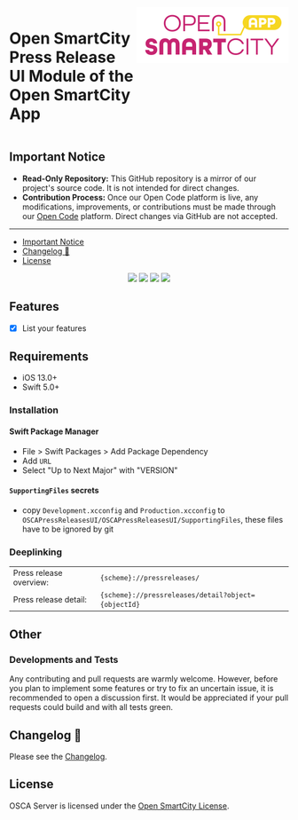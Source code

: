 <div style="display:flex;gap:1%;margin-bottom:20px">
  <h1 style="border:none">Open SmartCity Press Release UI Module of the Open SmartCity App</h1>
  <img height="100px" alt="logo" src="Docs/img/logo.svg">
</div>

## Important Notice

- **Read-Only Repository:** This GitHub repository is a mirror of our project's source code. It is not intended for direct changes.
- **Contribution Process:** Once our Open Code platform is live, any modifications, improvements, or contributions must be made through our [Open Code](https://gitlab.opencode.de/) platform. Direct changes via GitHub are not accepted.

---

- [Important Notice](#important-notice)
- [Changelog 📝](#changelog-)
- [License](#license)

<p align="center">
<img src="https://img.shields.io/badge/Platform%20Compatibility%20-ios-red">
<img src="https://img.shields.io/badge/Swift%20Compatibility%20-5.5%20%7C%205.4%20%7C%205.3%20%7C%205.2%20%7C%205.1-blue">
<a href="#"><img src="https://img.shields.io/badge/Swift-Doc-inactive"></a>
<a href="https://swift.org/package-manager/"><img src="https://img.shields.io/badge/SPM-supported-DE5C43.svg?style=flat"></a>
</p>

## Features
- [x] List your features

## Requirements

- iOS 13.0+
- Swift 5.0+

### Installation
#### Swift Package Manager
- File > Swift Packages > Add Package Dependency
- Add `URL`
- Select "Up to Next Major" with "VERSION"
#### `SupportingFiles` secrets #####
* copy `Development.xcconfig` and `Production.xcconfig` to `OSCAPressReleasesUI/OSCAPressReleasesUI/SupportingFiles`, these files have to be ignored by git
### Deeplinking
|                         |                                                     |
|---                      |---
| Press release overview: | `{scheme}://pressreleases/`                         |
| Press release detail:   | `{scheme}://pressreleases/detail?object={objectId}` |
## Other
### Developments and Tests

Any contributing and pull requests are warmly welcome. However, before you plan to implement some features or try to fix an uncertain issue, it is recommended to open a discussion first. It would be appreciated if your pull requests could build and with all tests green.

## Changelog 📝

Please see the [Changelog](CHANGELOG.md).

## License

OSCA Server is licensed under the [Open SmartCity License](LICENSE.md).
